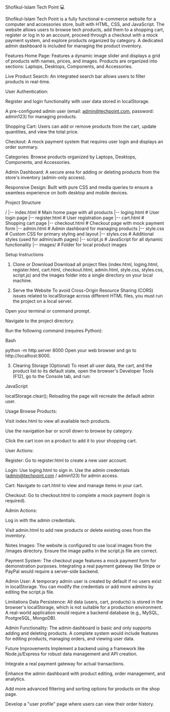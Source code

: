 Shofikul-Islam Tech Point 💻




Shofikul-Islam Tech Point is a fully functional e-commerce website for a computer and accessories store, built with HTML, CSS, and JavaScript. The website allows users to browse tech products, add them to a shopping cart, register or log in to an account, proceed through a checkout with a mock payment system, and explore products organized by category. A dedicated admin dashboard is included for managing the product inventory.



Features
Home Page: Features a dynamic image slider and displays a grid of products with names, prices, and images. Products are organized into sections: Laptops, Desktops, Components, and Accessories.

Live Product Search: An integrated search bar allows users to filter products in real-time.






User Authentication:

Register and login functionality with user data stored in localStorage.

A pre-configured admin user (email: admin@techpoint.com, password: admin123) for managing products.

Shopping Cart: Users can add or remove products from the cart, update quantities, and view the total price.

Checkout: A mock payment system that requires user login and displays an order summary.

Categories: Browse products organized by Laptops, Desktops, Components, and Accessories.

Admin Dashboard: A secure area for adding or deleting products from the store's inventory (admin-only access).

Responsive Design: Built with pure CSS and media queries to ensure a seamless experience on both desktop and mobile devices.








Project Structure




/
|-- index.html          # Main home page with all products
|-- loging.html         # User login page
|-- register.html       # User registration page
|-- cart.html           # Shopping cart page
|-- checkout.html       # Checkout page with mock payment form
|-- admin.html          # Admin dashboard for managing products
|-- style.css           # Custom CSS for primary styling and layout
|-- styles.css          # Additional styles (used for admin/auth pages)
|-- script.js           # JavaScript for all dynamic functionality
|-- images/             # Folder for local product images






Setup Instructions


1. Clone or Download
Download all project files (index.html, loging.html, register.html, cart.html, checkout.html, admin.html, style.css, styles.css, script.js) and the images folder into a single directory on your local machine.


2. Serve the Website
To avoid Cross-Origin Resource Sharing (CORS) issues related to localStorage across different HTML files, you must run the project on a local server.

Open your terminal or command prompt.

Navigate to the project directory.


Run the following command (requires Python):



Bash

python -m http.server 8000
Open your web browser and go to http://localhost:8000.

3. Clearing Storage (Optional)
To reset all user data, the cart, and the product list to its default state, open the browser's Developer Tools (F12), go to the Console tab, and run:

JavaScript

localStorage.clear();
Reloading the page will recreate the default admin user.

Usage
Browse Products:

Visit index.html to view all available tech products.

Use the navigation bar or scroll down to browse by category.

Click the cart icon on a product to add it to your shopping cart.

User Actions:

Register: Go to register.html to create a new user account.

Login: Use loging.html to sign in. Use the admin credentials (admin@techpoint.com / admin123) for admin access.

Cart: Navigate to cart.html to view and manage items in your cart.

Checkout: Go to checkout.html to complete a mock payment (login is required).







Admin Actions:


Log in with the admin credentials.

Visit admin.html to add new products or delete existing ones from the inventory.




Notes
Images: The website is configured to use local images from the /images directory. Ensure the image paths in the script.js file are correct.

Payment System: The checkout page features a mock payment form for demonstration purposes. Integrating a real payment gateway like Stripe or PayPal would require a server-side backend.

Admin User: A temporary admin user is created by default if no users exist in localStorage. You can modify the credentials or add more admins by editing the script.js file.

Limitations
Data Persistence: All data (users, cart, products) is stored in the browser's localStorage, which is not suitable for a production environment. A real-world application would require a backend database (e.g., MySQL, PostgreSQL, MongoDB).

Admin Functionality: The admin dashboard is basic and only supports adding and deleting products. A complete system would include features for editing products, managing orders, and viewing user data.






Future Improvements
Implement a backend using a framework like Node.js/Express for robust data management and API creation.

Integrate a real payment gateway for actual transactions.

Enhance the admin dashboard with product editing, order management, and analytics.

Add more advanced filtering and sorting options for products on the shop page.

Develop a "user profile" page where users can view their order history.

